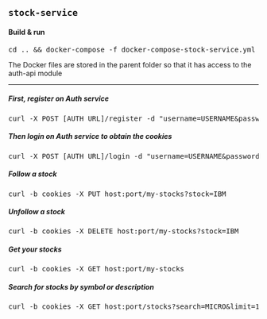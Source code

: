 ## `stock-service`

#### Build & run

<pre>
cd .. && docker-compose -f docker-compose-stock-service.yml
</pre>

The Docker files are stored in the parent folder so that it has access to the auth-api module

<hr>

##### First, register on Auth service

<pre>
curl -X POST [AUTH_URL]/register -d "username=USERNAME&password=PASSWORD"
</pre>

##### Then login on Auth service to obtain the cookies

<pre>
curl -X POST [AUTH_URL]/login -d "username=USERNAME&password=PASSWORD" -c cookies
</pre>

##### Follow a stock

<pre>
curl -b cookies -X PUT host:port/my-stocks?stock=IBM
</pre>

##### Unfollow a stock

<pre>
curl -b cookies -X DELETE host:port/my-stocks?stock=IBM
</pre>

##### Get your stocks

<pre>
curl -b cookies -X GET host:port/my-stocks
</pre>

##### Search for stocks by symbol or description

<pre>
curl -b cookies -X GET host:port/stocks?search=MICRO&limit=10
</pre>
